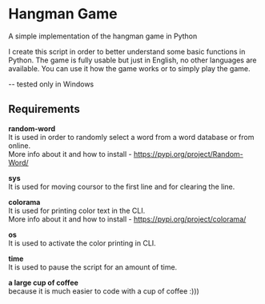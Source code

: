 # Hangman Game
A simple implementation of the hangman game in Python

I create this script in order to better understand some basic functions in Python. The game is fully usable but just in English, no other languages are available. 
You can use it how the game works or to simply play the game.

-- tested only in Windows

## Requirements

**random-word**  
It is used in order to randomly select a word from a word database or from online.  
More info about it and how to install - https://pypi.org/project/Random-Word/

**sys**  
It is used for moving coursor to the first line and for clearing the line.

**colorama**  
It is used for printing color text in the CLI.  
More info about it and how to install - https://pypi.org/project/colorama/

**os**  
It is used to activate the color printing in CLI.

**time**  
It is used to pause the script for an amount of time.

**a large cup of coffee**  
because it is much easier to code with a cup of coffee :)))
